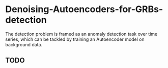 # Denoising-Autoencoders-for-GRBs-detection
The detection problem is framed as an anomaly detection task over time series, which can be tackled by training an Autoencoder model on background data.

## TODO
